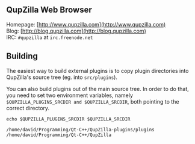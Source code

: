 QupZilla Web Browser
----------------------------------------------------------------------------------------

Homepage: [http://www.qupzilla.com](http://www.qupzilla.com)   
Blog: [http://blog.qupzilla.com](http://blog.qupzilla.com)   
IRC: `#qupzilla` at `irc.freenode.net`

Building
----------------------------------------------------------------------------------------
The easiest way to build external plugins is to copy plugin directories into QupZilla's
source tree (eg. into `src/plugins`).  

You can also build plugins out of the main source tree. In order to do that, you need to
set two environment variables, namely `$QUPZILLA_PLUGINS_SRCDIR and $QUPZILLA_SRCDIR`,
both pointing to the correct directory.  

    echo $QUPZILLA_PLUGINS_SRCDIR $QUPZILLA_SRCDIR
    
    /home/david/Programming/Qt-C++/QupZilla-plugins/plugins
    /home/david/Programming/Qt-C++/QupZilla

